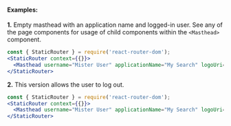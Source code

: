 #### Examples:

__1.__ Empty masthead with an application name and logged-in user. See any of the page components for usage of child components within the `<Masthead>` component.

```jsx
const { StaticRouter } = require('react-router-dom');
<StaticRouter context={{}}>
  <Masthead username="Mister User" applicationName="My Search" logoUri="img/attivio-logo.png" />
</StaticRouter>
```


__2.__ This version  allows the user to log out.

```jsx
const { StaticRouter } = require('react-router-dom');
<StaticRouter context={{}}>
  <Masthead username="Mister User" applicationName="My Search" logoUri="img/attivio-logo.png" logoutFunction={() => { alert('Mister User is logging out'); }}/>
</StaticRouter>
```
